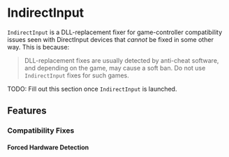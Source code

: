 [//]: # "© 2025 Code Monet <code.monet@proton.me>"

# IndirectInput

`IndirectInput` is a DLL-replacement fixer for game-controller compatibility
issues seen with DirectInput devices that *cannot* be fixed in some other way.
This is because:

> DLL-replacement fixes are usually detected by anti-cheat software, and
depending on the game, may cause a soft ban. Do not use `IndirectInput` fixes
for such games.

TODO: Fill out this section once `IndirectInput` is launched.

## Features

### Compatibility Fixes

#### Forced Hardware Detection
